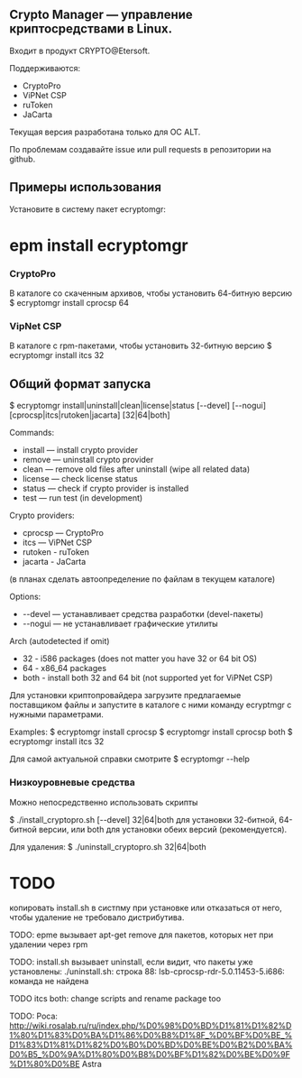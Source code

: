 
## Crypto Manager — управление криптосредствами в Linux.

Входит в продукт CRYPTO@Etersoft.

Поддерживаются:
* CryptoPro
* ViPNet CSP
* ruToken
* JaCarta

Текущая версия разработана только для ОС ALT.

По проблемам создавайте issue или pull requests в репозитории на github.

## Примеры использования

Установите в систему пакет ecryptomgr:
 # epm install ecryptomgr

### CryptoPro

В каталоге со скаченным архивов, чтобы установить 64-битную версию
 $ ecryptomgr install cprocsp 64

### VipNet CSP

В каталоге с rpm-пакетами, чтобы установить 32-битную версию
 $ ecryptomgr install itcs 32


## Общий формат запуска
 $ ecryptomgr install|uninstall|clean|license|status [--devel] [--nogui] [cprocsp|itcs|rutoken|jacarta] [32|64|both]

Commands:
* install — install crypto provider
* remove — uninstall crypto provider
* clean — remove old files after uninstall (wipe all related data)
* license — check license status
* status — check if crypto provider is installed
* test — run test (in development)

Crypto providers:
* cprocsp — CryptoPro
* itcs — ViPNet CSP
* rutoken - ruToken
* jacarta - JaCarta

(в планах сделать автоопределение по файлам в текущем каталоге)

Options:
* --devel — устанавливает средства разработки (devel-пакеты)
* --nogui — не устанавливает графические утилиты

Arch (autodetected if omit)
* 32 - i586 packages (does not matter you have 32 or 64 bit OS)
* 64 - x86_64 packages
* both - install both 32 and 64 bit (not supported yet for ViPNet CSP)

Для установки криптопровайдера загрузите предлагаемые поставщиком файлы и запустите в каталоге с ними команду ecryptmgr с нужными параметрами.

Examples:
 $ ecryptomgr install cprocsp
 $ ecryptomgr install cprocsp both
 $ ecryptomgr install itcs 32

Для самой актуальной справки смотрите
 $ ecryptomgr --help

### Низкоуровневые средства

Можно непосредственно использовать скрипты

 $ ./install_cryptopro.sh [--devel] 32|64|both
для установки 32-битной, 64-битной версии, или both для установки обеих версий (рекомендуется).

Для удаления:
 $ ./uninstall_cryptopro.sh 32|64|both


# TODO

копировать install.sh в систпму при установке или отказаться от него, чтобы удаление не требовало дистрибутива.

TODO:
epme вызывает apt-get remove для пакетов, которых нет при удалении через rpm

TODO:
install.sh вызывает uninstall, если видит, что пакеты уже установлены:
./uninstall.sh: строка 88: lsb-cprocsp-rdr-5.0.11453-5.i686: команда не найдена

TODO itcs both:
change scripts and rename package too

TODO:
Роса:
http://wiki.rosalab.ru/ru/index.php/%D0%98%D0%BD%D1%81%D1%82%D1%80%D1%83%D0%BA%D1%86%D0%B8%D1%8F_%D0%BF%D0%BE_%D1%83%D1%81%D1%82%D0%B0%D0%BD%D0%BE%D0%B2%D0%BA%D0%B5_%D0%9A%D1%80%D0%B8%D0%BF%D1%82%D0%BE%D0%9F%D1%80%D0%BE
Astra
